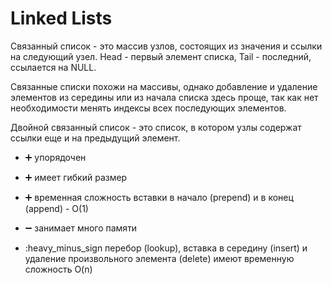 # Linked Lists

Связанный список - это массив узлов, состоящих из значения и ссылки на следующий узел. Head - первый элемент списка, Tail - последний, ссылается на NULL.

Связанные списки похожи на массивы, однако добавление и удаление элементов из середины или из начала списка здесь проще, так как нет необходимости менять индексы всех последующих элементов.

Двойной связанный список - это список, в котором узлы содержат ссылки еще и на предыдущий элемент.

-  :heavy_plus_sign: упорядочен
-  :heavy_plus_sign: имеет гибкий размер
-  :heavy_plus_sign: временная сложность вставки в начало (prepend) и в конец (append) - O(1)

-  :heavy_minus_sign: занимает много памяти
-  :heavy_minus_sign перебор (lookup), вставка в середину (insert) и удаление произвольного элемента (delete) имеют временную сложность O(n)
